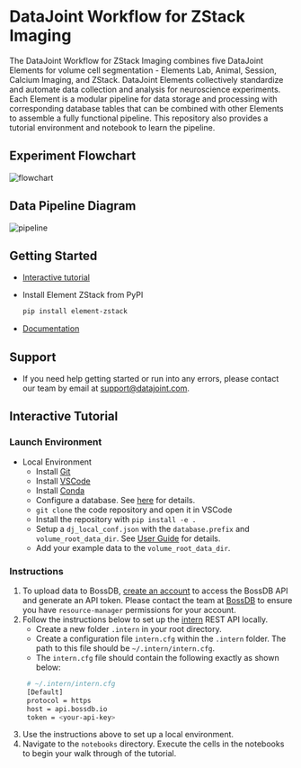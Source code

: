 # DataJoint Workflow for ZStack Imaging

The DataJoint Workflow for ZStack Imaging combines five DataJoint Elements for
volume cell segmentation - Elements Lab, Animal, Session, Calcium Imaging, and
ZStack. DataJoint Elements collectively standardize and automate data collection
and analysis for neuroscience experiments. Each Element is a modular pipeline for data 
storage and processing with corresponding database tables that can be combined with
other Elements to assemble a fully functional pipeline. This repository also provides 
a tutorial environment and notebook to learn the pipeline.

## Experiment Flowchart

![flowchart](https://raw.githubusercontent.com/datajoint/element-zstack/main/images/flowchart.svg)

## Data Pipeline Diagram

![pipeline](https://raw.githubusercontent.com/datajoint/element-zstack/main/images/pipeline.svg)

## Getting Started

+ [Interactive tutorial](#interactive-tutorial)

+ Install Element ZStack from PyPI

     ```bash
     pip install element-zstack
     ```

+ [Documentation](https://datajoint.com/docs/elements/element-zstack)

## Support

+ If you need help getting started or run into any errors, please contact our team by email at support@datajoint.com.

## Interactive Tutorial

### Launch Environment

+ Local Environment
  + Install [Git](https://git-scm.com/book/en/v2/Getting-Started-Installing-Git)
  + Install [VSCode](https://code.visualstudio.com/)
  + Install [Conda](https://docs.conda.io/en/latest/miniconda.html)
  + Configure a database.  See [here](https://tutorials.datajoint.org/setting-up/local-database.html) for details.
  + `git clone` the code repository and open it in VSCode
  + Install the repository with `pip install -e .`
  + Setup a `dj_local_conf.json` with the `database.prefix` and `volume_root_data_dir`. See [User Guide](https://datajoint.com/docs/elements/user-guide/) for details.
  + Add your example data to the `volume_root_data_dir`.

### Instructions

1. To upload data to BossDB, [create an account](https://api.bossdb.io) to
   access the BossDB API and generate an API token. Please contact the team at [BossDB](https://bossdb.org)
   to ensure you have `resource-manager` permissions for your account. 
2. Follow the instructions below to set up the
   [intern](https://github.com/jhuapl-boss/intern) REST API locally. 
   + Create a new folder `.intern` in your root directory.
   + Create a configuration file `intern.cfg` within the `.intern` folder. The
     path to this file should be `~/.intern/intern.cfg`. 
   + The `intern.cfg` file should contain the following exactly as shown below:
   ```bash
    # ~/.intern/intern.cfg
    [Default]
    protocol = https
    host = api.bossdb.io
    token = <your-api-key>
   ```
3. Use the instructions above to set up a local environment.
4. Navigate to the `notebooks` directory. Execute the cells in the notebooks to begin your walk through of the tutorial.